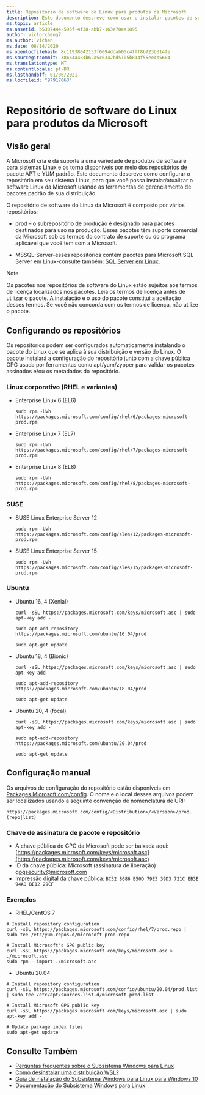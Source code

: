 ```yaml
---
title: Repositório de software do Linux para produtos da Microsoft
description: Este documento descreve como usar e instalar pacotes de software do Linux para produtos da Microsoft.
ms.topic: article
ms.assetid: b5387444-595f-4f38-abb7-163a70ea1895
author: victorcheng7
ms.author: vichen
ms.date: 08/14/2020
ms.openlocfilehash: 8c11938042153f6094ddab05c4fff8b723b314fe
ms.sourcegitcommit: 38664a484b62a5c6342bd5105b814f55ee4b5604
ms.translationtype: MT
ms.contentlocale: pt-BR
ms.lasthandoff: 01/06/2021
ms.locfileid: "97917663"
---
```

# <a name="linux-software-repository-for-microsoft-products"></a>Repositório de software do Linux para produtos da Microsoft

## <a name="overview"></a>Visão geral

A Microsoft cria e dá suporte a uma variedade de produtos de software para sistemas Linux e os torna disponíveis por meio dos repositórios de pacote APT e YUM padrão. Este documento descreve como configurar o repositório em seu sistema Linux, para que você possa instalar/atualizar o software Linux da Microsoft usando as ferramentas de gerenciamento de pacotes padrão de sua distribuição.

O repositório de software do Linux da Microsoft é composto por vários repositórios:

 - prod – o subrepositório de produção é designado para pacotes destinados para uso na produção. Esses pacotes têm suporte comercial da Microsoft sob os termos do contrato de suporte ou do programa aplicável que você tem com a Microsoft.

 - MSSQL-Server-esses repositórios contêm pacotes para Microsoft SQL Server em Linux-consulte também: [SQL Server em Linux](https://docs.microsoft.com/sql/linux/sql-server-linux-overview).

> [!NOTE]
> Os pacotes nos repositórios de software do Linux estão sujeitos aos termos de licença localizados nos pacotes. Leia os termos de licença antes de utilizar o pacote. A instalação e o uso do pacote constitui a aceitação desses termos. Se você não concorda com os termos de licença, não utilize o pacote.

## <a name="configuring-the-repositories"></a>Configurando os repositórios

Os repositórios podem ser configurados automaticamente instalando o pacote do Linux que se aplica à sua distribuição e versão do Linux. O pacote instalará a configuração do repositório junto com a chave pública GPG usada por ferramentas como apt/yum/zypper para validar os pacotes assinados e/ou os metadados do repositório.

### <a name="enterprise-linux-rhel-and-variants"></a>Linux corporativo (RHEL e variantes)

 - Enterprise Linux 6 (EL6)<p>`sudo rpm -Uvh https://packages.microsoft.com/config/rhel/6/packages-microsoft-prod.rpm`

 - Enterprise Linux 7 (EL7)<p>`sudo rpm -Uvh https://packages.microsoft.com/config/rhel/7/packages-microsoft-prod.rpm`

 - Enterprise Linux 8 (EL8)<p>`sudo rpm -Uvh https://packages.microsoft.com/config/rhel/8/packages-microsoft-prod.rpm`

### <a name="suse"></a>SUSE

 - SUSE Linux Enterprise Server 12<p>`sudo rpm -Uvh https://packages.microsoft.com/config/sles/12/packages-microsoft-prod.rpm`

 - SUSE Linux Enterprise Server 15<p>`sudo rpm -Uvh https://packages.microsoft.com/config/sles/15/packages-microsoft-prod.rpm`

### <a name="ubuntu"></a>Ubuntu

 - Ubuntu 16, 4 (Xenial)<p>`curl -sSL https://packages.microsoft.com/keys/microsoft.asc | sudo apt-key add -`<p>`sudo apt-add-repository https://packages.microsoft.com/ubuntu/16.04/prod`<p>`sudo apt-get update`

 - Ubuntu 18, 4 (Bionic)<p>`curl -sSL https://packages.microsoft.com/keys/microsoft.asc | sudo apt-key add -`<p>`sudo apt-add-repository https://packages.microsoft.com/ubuntu/18.04/prod`<p>`sudo apt-get update`

 - Ubuntu 20, 4 (focal)<p>`curl -sSL https://packages.microsoft.com/keys/microsoft.asc | sudo apt-key add -`<p>`sudo apt-add-repository https://packages.microsoft.com/ubuntu/20.04/prod`<p>`sudo apt-get update`

## <a name="manual-configuration"></a>Configuração manual

Os arquivos de configuração do repositório estão disponíveis em [Packages.Microsoft.com/config](https://packages.microsoft.com/config/). O nome e o local desses arquivos podem ser localizados usando a seguinte convenção de nomenclatura de URI:

`https://packages.microsoft.com/config/<Distribution>/<Version>/prod.(repo|list)`

### <a name="package-and-repository-signing-key"></a>Chave de assinatura de pacote e repositório

- A chave pública do GPG da Microsoft pode ser baixada aqui: [https://packages.microsoft.com/keys/microsoft.asc](https://packages.microsoft.com/keys/microsoft.asc)
- ID da chave pública: Microsoft (assinatura de liberação) <gpgsecurity@microsoft.com>
- Impressão digital da chave pública: `BC52 8686 B50D 79E3 39D3 721C EB3E 94AD BE12 29CF`

### <a name="examples"></a>Exemplos

 - RHEL/CentOS 7

```
# Install repository configuration
curl -sSL https://packages.microsoft.com/config/rhel/7/prod.repo | sudo tee /etc/yum.repos.d/microsoft-prod.repo

# Install Microsoft's GPG public key
curl -sSL https://packages.microsoft.com/keys/microsoft.asc > ./microsoft.asc
sudo rpm --import ./microsoft.asc
```

 - Ubuntu 20.04

```
# Install repository configuration
curl -sSL https://packages.microsoft.com/config/ubuntu/20.04/prod.list | sudo tee /etc/apt/sources.list.d/microsoft-prod.list

# Install Microsoft GPG public key
curl -sSL https://packages.microsoft.com/keys/microsoft.asc | sudo apt-key add -

# Update package index files
sudo apt-get update
```

## <a name="see-also"></a>Consulte Também

- [Perguntas frequentes sobre o Subsistema Windows para Linux](https://docs.microsoft.com/windows/wsl/faq)
- [Como desinstalar uma distribuição WSL?](https://docs.microsoft.com/windows/wsl/faq#how-do-i-uninstall-a-wsl-distribution)
- [Guia de instalação do Subsistema Windows para Linux para Windows 10](https://docs.microsoft.com/windows/wsl/install-win10)
- [Documentação do Subsistema Windows para Linux](https://docs.microsoft.com/windows/wsl/)
